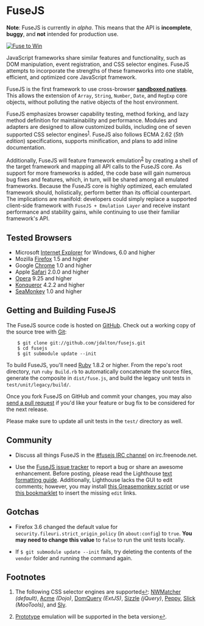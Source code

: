 FuseJS
=======

**Note**: FuseJS is currently in *alpha*. This means that the API is **incomplete**, **buggy**, and **not** intended for production use.


[![Fuse to Win](fusejs/raw/master/logo.png)](http://fusejs.com)

JavaScript frameworks share similar features and functionality, such as DOM manipulation, event registration, and CSS selector engines. FuseJS attempts to incorporate the strengths of these frameworks into one stable, efficient, and optimized core JavaScript framework. 

FuseJS is the first framework to use cross-browser **[sandboxed natives][1]**. This allows the extension of `Array`, `String`, `Number`, `Date`, and `RegExp` core objects, without polluting the native objects of the host environment.

FuseJS emphasizes browser capability testing, method forking, and lazy method definition for maintainability and performance. Modules and adapters are designed to allow customized builds, including one of seven supported CSS selector engines<sup><a name="fnref1" href="#fn1">1</a></sup>. FuseJS also follows ECMA 2.62 (*5th edition*) specifications, supports minification, and plans to add inline documentation.

Additionally, FuseJS will feature framework emulation<sup><a name="fnref2" href="#fn2">2</a></sup> by creating a shell of the target framework and mapping all API calls to the FuseJS core. As support for more frameworks is added, the code base will gain numerous bug fixes and features, which, in turn, will be shared among all emulated frameworks. Because the FuseJS core is highly optimized, each emulated framework should, holistically, perform better than its official counterpart. The implications are manifold: developers could simply replace a supported client-side framework with `FuseJS + Emulation Layer` and receive instant performance and stability gains, while continuing to use their familiar framework's API.

## Tested Browsers

- Microsoft [Internet Explorer][2] for Windows, 6.0 and higher
- Mozilla [Firefox][3] 1.5 and higher
- Google [Chrome][4] 1.0 and higher
- Apple [Safari][5] 2.0.0 and higher
- [Opera][6] 9.25 and higher
- [Konqueror][7] 4.2.2 and higher
- [SeaMonkey][8] 1.0 and higher

## Getting and Building FuseJS

The FuseJS source code is hosted on [GitHub][9]. Check out a working copy of the source tree with [Git][10]:

        $ git clone git://github.com/jdalton/fusejs.git
        $ cd fusejs
        $ git submodule update --init

To build FuseJS, you'll need [Ruby][11] 1.8.2 or higher. From the repo's root directory, run `ruby Build.rb` to automatically concatenate the source files, generate the composite in `dist/fuse.js`, and build the legacy unit tests in `test/unit/legacy/build/`.

Once you fork FuseJS on GitHub and commit your changes, you may also [send a pull request][12] if you'd like your feature or bug fix to be considered for the next release.

Please make sure to update all unit tests in the `test/` directory as well.

## Community

- Discuss all things FuseJS in the [#fusejs IRC channel][13] on irc.freenode.net.

- Use the [FuseJS issue tracker][14] to report a bug or share an awesome enhancement. Before posting, please read the Lighthouse [text formatting guide][15]. Additionally, Lighthouse lacks the GUI to edit comments; however, you may install [this Greasemonkey script][16] or use [this bookmarklet][17] to insert the missing `edit` links.

## Gotchas

- Firefox 3.6 changed the default value for `security.fileuri.strict_origin_policy` (in `about:config`) to `true`. **You may need to change this value** to `false` to run the unit tests locally.

- If `$ git submodule update --init` fails, try deleting the contents of the `vendor` folder and running the command again.

## Footnotes

1. The following CSS selector engines are supported<a name="fn1" title="Jump back to footnote 1 in the text." href="#fnref1">&#8617;</a>: [NWMatcher][18] *(default)*, [Acme][19] *(Dojo)*, [DomQuery][20] *(ExtJS)*, [Sizzle][21] *(jQuery)*, [Peppy][22], [Slick][23] *(MooTools)*, and [Sly][24].
  
2. [Prototype][25] emulation will be supported in the beta version<a name="fn2" title="Jump back to footnote 2 in the text." href="#fnref2">&#8617;</a>.


  [1]: http://github.com/jdalton/fusebox#readme
  [2]: http://www.microsoft.com/windows/internet-explorer
  [3]: http://www.mozilla.com/firefox
  [4]: http://www.google.com/chrome
  [5]: http://www.apple.com/safari
  [6]: http://www.opera.com
  [7]: http://www.konqueror.org
  [8]: http://www.seamonkey-project.org/
  [9]: http://github.com
  [10]: http://git-scm.com
  [11]: http://www.ruby-lang.org
  [12]: http://github.com/guides/pull-requests
  [13]: irc://irc.freenode.net/#fusejs
  [14]: https://fusejs.lighthouseapp.com/projects/24813-fusejs/tickets?q=all
  [15]: http://help.lighthouseapp.com/faqs/getting-started/how-do-i-format-text
  [16]: http://userscripts.org/scripts/show/63702
  [17]: http://gist.github.com/251306
  [18]: http://github.com/dperini/nwmatcher
  [19]: http://svn.dojotoolkit.org/src/dojo/trunk/_base/query.js
  [20]: http://www.extjs.com/deploy/ext/docs/source/DomQuery.html#cls-Ext.DomQuery
  [21]: http://sizzlejs.com/
  [22]: http://jamesdonaghue.com/static/peppy
  [23]: http://github.com/subtleGradient/slick
  [24]: http://github.com/digitarald/sly
  [25]: http://prototypejs.org